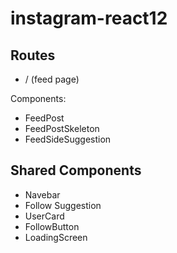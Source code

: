 # instagram-react12

## Routes 
- / (feed page)

Components:
- FeedPost
- FeedPostSkeleton
- FeedSideSuggestion

## Shared Components
- Navebar
- Follow Suggestion
- UserCard
- FollowButton
- LoadingScreen
